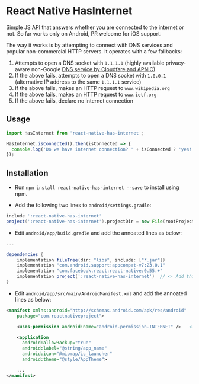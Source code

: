 # React Native HasInternet

Simple JS API that answers whether you are connected to the internet or not. So far works only on Android, PR welcome for iOS support.

The way it works is by attempting to connect with DNS services and popular non-commercial HTTP servers. It operates with a few fallbacks:

1. Attempts to open a DNS socket with `1.1.1.1` (highly available privacy-aware non-Google [DNS service by Cloudfare and APNIC](https://1.1.1.1/))
2. If the above fails, attempts to open a DNS socket with `1.0.0.1` (alternative IP address to the same `1.1.1.1` service)
3. If the above fails, makes an HTTP request to `www.wikipedia.org`
4. If the above fails, makes an HTTP request to `www.ietf.org`
5. If the above fails, declare no internet connection

## Usage

```js
import HasInternet from 'react-native-has-internet';

HasInternet.isConnected().then(isConnected => {
  console.log('Do we have internet connection? ' + isConnected ? 'yes!' : 'no');
});
```

## Installation

- Run `npm install react-native-has-internet --save` to install using npm.

- Add the following two lines to `android/settings.gradle`:

```gradle
include ':react-native-has-internet'
project(':react-native-has-internet').projectDir = new File(rootProject.projectDir, '../node_modules/react-native-has-internet/android')
```

- Edit `android/app/build.gradle` and add the annoated lines as below:

```gradle
...

dependencies {
    implementation fileTree(dir: "libs", include: ["*.jar"])
    implementation "com.android.support:appcompat-v7:23.0.1"
    implementation "com.facebook.react:react-native:0.55.+"
    implementation project(':react-native-has-internet')  // <- Add this line
}
```

- Edit `android/app/src/main/AndroidManifest.xml` and add the annoated lines as below:

```xml
<manifest xmlns:android="http://schemas.android.com/apk/res/android"
    package="com.reactnativeproject">

    <uses-permission android:name="android.permission.INTERNET" />   <!-- <- Add this line -->

    <application
      android:allowBackup="true"
      android:label="@string/app_name"
      android:icon="@mipmap/ic_launcher"
      android:theme="@style/AppTheme">

    ...
</manifest>
```
